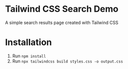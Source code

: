 # Tailwind CSS Search Demo

A simple search results page created with Tailwind CSS

# Installation

1. Run `npm install`
1. Run `npx tailwindcss build styles.css -o output.css`
